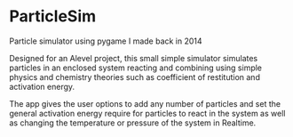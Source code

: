 # ParticleSim
Particle simulator using pygame I made back in 2014

Designed for an Alevel project, this small simple simulator simulates particles in an enclosed system reacting and combining using simple physics and chemistry theories such as coefficient of restitution and activation energy.

The app gives the user options to add any number of particles and set the general activation energy require for particles to react in the system as well as changing the temperature or pressure of the system in Realtime.
